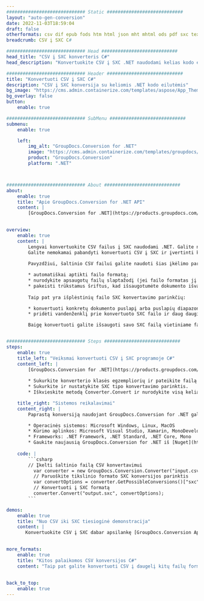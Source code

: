 ```yaml
---
############################# Static ############################
layout: "auto-gen-conversion"
date: 2022-11-03T18:59:04
draft: false
otherformats: csv dif epub fods htm html json mht mhtml ods pdf sxc tex tsv xlam xls xlsb xlsm xlsx xlt xltm xltx xml xps
breadcrumb: CSV į SXC C#

############################# Head ############################
head_title: "CSV į SXC konverteris C#"
head_description: "Konvertuokite CSV į SXC .NET naudodami kelias kodo eilutes. Naudokite GroupDocs Document Conversion API norėdami konvertuoti daugiau nei 160 failų formatų."

############################# Header ############################
title: "Konvertuoti CSV į SXC C#"
description: "CSV į SXC konversija su keliomis .NET kodo eilutėmis"
bg_image: "https://cms.admin.containerize.com/templates/aspose/App_Themes/V3/images/bg/header1.png"
bg_overlay: false
button:
    enable: true

############################# SubMenu ############################
submenu:
    enable: true

    left:
        img_alt: "GroupDocs.Conversion for .NET"
        image: "https://cms.admin.containerize.com/templates/groupdocs/images/product-logos/90x90-noborder/groupdocs-conversion-net.png"
        product: "GroupDocs.Conversion"
        platform: ".NET"



############################# About ############################
about:
    enable: true
    title: "Apie GroupDocs.Conversion for .NET API"
    content: |
        [GroupDocs.Conversion for .NET](https://products.groupdocs.com/conversion/net/) gali būti naudojamas konvertuoti Microsoft Word, Excel, PowerPoint, PDF, Visio ir kitus formatus. GroupDocs.Conversion yra atskira API, tinkanti vidinėms ir vidinėms sistemoms, kur reikalingas didelis našumas. Tai nepriklauso nuo jokios programinės įrangos, tokios kaip „Microsoft“ ar „Open Office“.
    

overview:
    enable: true
    content: |
        Lengvai konvertuokite CSV failus į SXC naudodami .NET. Galite naudoti tik kelias C# kodo eilutes bet kurioje pasirinktoje platformoje, pvz., „Windows“, „Linux“, „MacOS“.
        Galite nemokamai pabandyti konvertuoti CSV į SXC ir įvertinti konversijos rezultatų kokybę. Kartu su paprastais failų konvertavimo scenarijais galite išbandyti sudėtingesnes parinktis įkelti šaltinio CSV failą ir išsaugoti išvesties SXC rezultatą. 
        
        Pavyzdžiui, šaltinio CSV failui galite naudoti šias įkėlimo parinktis:

        * automatiškai aptikti failo formatą;
        * nurodykite apsaugotų failų slaptažodį (jei failo formatas jį palaiko);
        * pakeisti trūkstamus šriftus, kad išsaugotumėte dokumento išvaizdą.
        
        Taip pat yra išplėstinių failo SXC konvertavimo parinkčių:

        * konvertuoti konkretų dokumento puslapį arba puslapių diapazoną;
        * pridėti vandenženklį prie konvertuoto SXC failo ir daug daugiau.

        Baigę konvertuoti galite išsaugoti savo SXC failą vietiniame failo kelyje arba bet kurioje trečiosios šalies saugykloje, pvz., FTP, Amazon S3, Google diske, Dropbox ir kt. Atkreipkite dėmesį – konvertuoti CSV į {{ TO}} nereikia įdiegti jokios papildomos programinės įrangos, pvz., MS Office, Open Office, Adobe Acrobat Reader ir kt.


############################# Steps ############################
steps:
    enable: true
    title_left: "Veiksmai konvertuoti CSV į SXC programoje C#"
    content_left: |
        [GroupDocs.Conversion for .NET](https://products.groupdocs.com/conversion/net/) leidžia kūrėjams lengvai konvertuoti CSV failą į SXC naudojant kelias kodo eilutes.
        
        * Sukurkite konverterio klasės egzempliorių ir pateikite failą CSV su visu keliu
        * Sukurkite ir nustatykite SXC tipo konvertavimo parinktis.
        * Iškvieskite metodą Converter.Convert ir nurodykite visą kelią bei formatą (SXC) kaip parametrą

    title_right: "Sistemos reikalavimai"
    content_right: |
        Paprastą konversiją naudojant GroupDocs.Conversion for .NET galima atlikti vos keliais paprastais veiksmais. Mūsų API palaiko visos pagrindinės platformos ir operacinės sistemos. Prieš vykdydami toliau pateiktą kodą, įsitikinkite, kad jūsų sistemoje yra įdiegtos šios būtinosios sąlygos.

        * Operacinės sistemos: Microsoft Windows, Linux, MacOS
        * Kūrimo aplinkos: Microsoft Visual Studio, Xamarin, MonoDevelop
        * Frameworks: .NET Framework, .NET Standard, .NET Core, Mono
        * Gaukite naujausią GroupDocs.Conversion for .NET iš [Nuget](https://www.nuget.org/packages/groupdocs.conversion)
         
    code: |
        ```csharp    
        // Įkelti šaltinio failą CSV konvertavimui
          var converter = new GroupDocs.Conversion.Converter("input.csv");
          // Paruoškite tikslinio formato SXC konversijos parinktis
          var convertOptions = converter.GetPossibleConversions()["sxc"].ConvertOptions;
          // Konvertuoti į SXC formatą
          converter.Convert("output.sxc", convertOptions);
        ```

demos:
    enable: true
    title: "Nuo CSV iki SXC tiesioginė demonstracija"
    content: |
       Konvertuokite CSV į SXC dabar apsilankę [GroupDocs.Conversion App](https://products.groupdocs.app/conversion/family) svetainėje. Internetinė demonstracinė versija turi šiuos privalumus
          

more_formats:
    enable: true
    title: "Kitos palaikomos CSV konversijos C#"
    content: "Taip pat galite konvertuoti CSV į daugelį kitų failų formatų. Žiūrėkite žemiau esantį sąrašą."
       
       
back_to_top:
    enable: true
---
```

